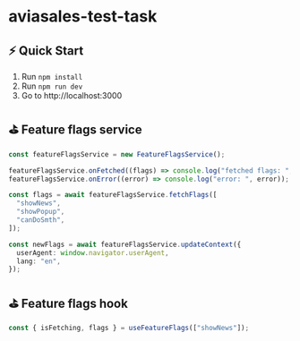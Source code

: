 # aviasales-test-task

## ⚡️ Quick Start

1. Run `npm install`
2. Run `npm run dev`
3. Go to http://localhost:3000

## ⛳️ Feature flags service

```ts
const featureFlagsService = new FeatureFlagsService();

featureFlagsService.onFetched((flags) => console.log("fetched flags: ", flags));
featureFlagsService.onError((error) => console.log("error: ", error));

const flags = await featureFlagsService.fetchFlags([
  "showNews",
  "showPopup",
  "canDoSmth",
]);

const newFlags = await featureFlagsService.updateContext({
  userAgent: window.navigator.userAgent,
  lang: "en",
});
```

## ⛳️ Feature flags hook

```ts
const { isFetching, flags } = useFeatureFlags(["showNews"]);
```
